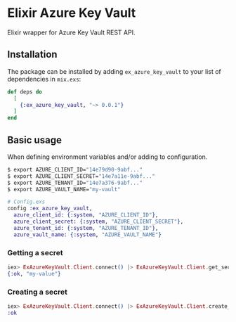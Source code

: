 # Elixir Azure Key Vault

Elixir wrapper for Azure Key Vault REST API.

## Installation

The package can be installed
by adding `ex_azure_key_vault` to your list of dependencies in `mix.exs`:

```elixir
def deps do
  [
    {:ex_azure_key_vault, "~> 0.0.1"}
  ]
end
```

## Basic usage

When defining environment variables and/or adding to configuration.

```bash
$ export AZURE_CLIENT_ID="14e79d90-9abf..."
$ export AZURE_CLIENT_SECRET="14e7a11e-9abf..."
$ export AZURE_TENANT_ID="14e7a376-9abf..."
$ export AZURE_VAULT_NAME="my-vault"
```

```elixir
# Config.exs
config :ex_azure_key_vault,
  azure_client_id: {:system, "AZURE_CLIENT_ID"},
  azure_client_secret: {:system, "AZURE_CLIENT_SECRET"},
  azure_tenant_id: {:system, "AZURE_TENANT_ID"},
  azure_vault_name: {:system, "AZURE_VAULT_NAME"}
```

### Getting a secret
```elixir
iex> ExAzureKeyVault.Client.connect() |> ExAzureKeyVault.Client.get_secret("my-secret")
{:ok, "my-value"}
```

### Creating a secret
```elixir
iex> ExAzureKeyVault.Client.connect() |> ExAzureKeyVault.Client.create_secret("my-new-secret", "my-new-value")
:ok
```